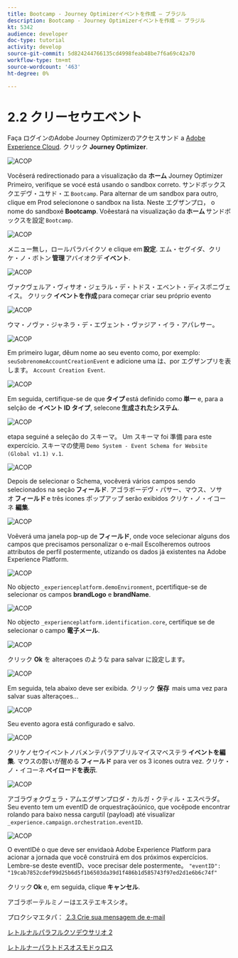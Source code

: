 ```yaml
---
title: Bootcamp - Journey Optimizerイベントを作成 — ブラジル
description: Bootcamp - Journey Optimizerイベントを作成 — ブラジル
kt: 5342
audience: developer
doc-type: tutorial
activity: develop
source-git-commit: 5d824244766135cd4998feab48be7f6a69c42a70
workflow-type: tm+mt
source-wordcount: '463'
ht-degree: 0%

---
```


# 2.2 クリーセウエベント

Faça ログインのAdobe Journey Optimizerのアクセスサンド a [Adobe Experience Cloud](https://experience.adobe.com). クリック **Journey Optimizer**.

![ACOP](./images/acophome.png)

Vocêserá redirectionado para a visualização da **ホーム** Journey Optimizer Primeiro, verifique se vocé está usando o sandbox correto. サンドボックスクエデヴ・ユサド・エ `Bootcamp`. Para alternar de um sandbox para outro, clique em Prod selecionone o sandbox na lista. Neste エグザンプロ， o nome do sandboxé **Bootcamp**. Voêestará na visualização da **ホーム** サンドボックスを設定 `Bootcamp`.

![ACOP](./images/acoptriglp.png)

メニュー無し，ロールパラバイクソ e clique em **設定**. エム・セグイダ、クリケ・ノ・ボトン **管理** アバイオクデ **イベント**.

![ACOP](./images/acopmenu.png)

ヴァクヴェルア・ヴィサオ・ジェラル・デ・トドス・エベント・ディスポニヴェイス。 クリック **イベントを作成** para começar criar seu próprio evento

![ACOP](./images/emptyevent.png)

ウマ・ノヴァ・ジャネラ・デ・エヴェント・ヴァジア・イラ・アパレサー。

![ACOP](./images/emptyevent1.png)

Em primeiro lugar, dêum nome ao seu evento como, por exemplo: `seuSobrenomeAccountCreationEvent` e adicione uma は、por エグザンプリを表します。 `Account Creation Event`.

![ACOP](./images/eventdescription.png)

Em seguida, certifique-se de que **タイプ** está definido como **単一** e, para a selção de **イベント ID タイプ**, selecone **生成されたシステム**.

![ACOP](./images/eventidtype.png)

etapa seguiné a seleção do スキーマ。 Um スキーマ foi 準備 para este expercício. スキーマの使用 `Demo System - Event Schema for Website (Global v1.1) v.1`.

![ACOP](./images/eventschema.png)

Depois de selecionar o Schema, vocêverá vários campos sendo selecionados na seção **フィールド**. アゴラボーデヴ・パサー、マウス、ソサオ **フィールド** e três icones ポップアップ serão exibidos クリケ・ノ・イコーネ **編集**.

![ACOP](./images/eventpayload.png)

Voêverá uma janela pop-up de **フィールド**, onde voce selecionar alguns dos campos que precisamos personalizar o e-mail Escolheremos outroos attributos de perfil postermente, utizando os dados já existentes na Adobe Experience Platform.

![ACOP](./images/eventfields.png)

No objecto `_experienceplatform.demoEnvironment`, pcertifique-se de selecionar os campos **brandLogo** e **brandName**.

![ACOP](./images/eventpayloadbr.png)

No objecto `_experienceplatform.identification.core`, certifique se de selecionar o campo **電子メール**.

![ACOP](./images/eventpayloadbrid.png)

クリック **Ok** を alteraçoes のような para salvar に設定します。

![ACOP](./images/saveok.png)

Em seguida, tela abaixo deve ser exibida. クリック **保存**  mais uma vez para salvar suas alteraçoes...

![ACOP](./images/eventsave.png)

Seu evento agora está configurado e salvo.

![ACOP](./images/eventdone.png)

クリケノセウイベントノバメンテパラアブリルマイスマベステラ **イベントを編集**. マウスの酔いが醒める **フィールド** para ver os 3 icones outra vez. クリケ・ノ・イコーネ **ペイロードを表示**.

![ACOP](./images/viewevent.png)

アゴラヴォクヴェラ・アムエグザンプロダ・カルガ・クティル・エスペラダ。
Seu evento tem um eventID de orquestraçãoúnico, que vocêpode encontrar rolando para baixo nessa cargutil (payload) até visualizar `_experience.campaign.orchestration.eventID`.

![ACOP](./images/payloadeventID.png)

O eventIDé o que deve ser envidaoà Adobe Experience Platform para acionar a jornada que você construirá em dos próximos expercícios. Lembre-se deste eventID、voce precisar dele postermente。
`"eventID": "19cab7852cdef99d25b6d5f1b6503da39d1f486b1d585743f97ed2d1e6b6c74f"`

クリック **Ok** e, em seguida, clique **キャンセル**.

アゴラボーテルミノーはエステエキスシオ。

プロクシマエタパ： [ 2.3 Crie sua mensagem de e-mail](./ex3.md)

[レトルナルパラフルクソデウサリオ 2](./uc2.md)

[レトルナーパラトドスオスモドゥロス](../../overview.md)
